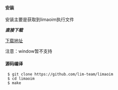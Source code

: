
#### 安装

安装主要是获取到limaoim执行文件

***直接下载***

[下载地址](https://github.com/lim-team/LiMaoIM/releases)


注意：window暂不支持

#### 源码编译

```
 $ git clone https://github.com/lim-team/limaoim
 $ cd limaoim
 $ make
```